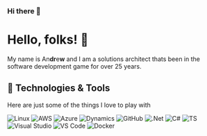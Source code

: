 ### Hi there 👋

<!--
**drwharris/drwharris** is a ✨ _special_ ✨ repository because its `README.md` (this file) appears on your GitHub profile.

Here are some ideas to get you started:

- 🔭 I’m currently working on ...
- 🌱 I’m currently learning ...
- 👯 I’m looking to collaborate on ...
- 🤔 I’m looking for help with ...
- 💬 Ask me about ...
- 📫 How to reach me: ...
- 😄 Pronouns: ...
- ⚡ Fun fact: ...
-->

# Hello, folks! 👋
My name is An**dr**e**w** and I am a solutions architect thats been in the software development game for over 25 years.

## 🔧 Technologies & Tools
Here are just some of the things I love to play with

![Linux](https://img.shields.io/badge/OS-Linux-informational?style=plastic&logo=linux&logoColor=white&color=#FCC624)
![AWS](https://img.shields.io/badge/Platform-AWS-informational?style=plastic&logo=amazonaws&logoColor=white&color=#232F3E)
![Azure](https://img.shields.io/badge/Platform-Azure-informational?style=plastic&logo=microsoftazure&logoColor=white&color=#0078D4)
![Dynamics](https://img.shields.io/badge/Platform-D365-informational?style=plastic&logo=dynamics365&logoColor=white&color=#0B53CE)
![GitHub](https://img.shields.io/badge/Platform-GitHub-informational?style=plastic&logo=github&logoColor=#white&color=#0B53CE)
![.Net](https://img.shields.io/badge/Tools-.Net-informational?style=plastic&logo=dotnet&logoColor=white&color=#512BD4)
![C#](https://img.shields.io/badge/Languages-C%23-informational?style=plastic&logo=csharp&logoColor=white&color=#512BD4)
![TS](https://img.shields.io/badge/Languages-TypeScript-informational?style=plastic&logo=typescript&logoColor=white&color=#512BD4)
![Visual Studio](https://img.shields.io/badge/Tools-Visual%20Studio-informational?style=plastic&logo=visualstudio&logoColor=white&color=#5C2D91)
![VS Code](https://img.shields.io/badge/Tools-VS%20Code-informational?style=plastic&logo=visualstudiocode&logoColor=white&color=#007ACC)
![Docker](https://img.shields.io/badge/Tools-Docker-informational?style=plastic&logo=docker&logoColor=white&color=#2496ED)
